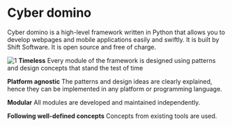 Cyber domino
=============

Cyber domino is a high-level framework written in Python that allows you to develop webpages and mobile applications easily and swiftly. It is built by Shift Software. It is open source and free of charge. 


![1](https://github.com/Shift-Software/Cyber-domino-/blob/main/pics/1.png)
**Timeless**
Every module of the framework is designed using patterns and design concepts that stand the test of time


**Platform agnostic**
The patterns and design ideas are clearly explained, hence they can be implemented in any platform or programming language. 


**Modular** 
All modules are developed and maintained independently.  


**Following well-defined concepts** 
Concepts from existing tools are used. 


